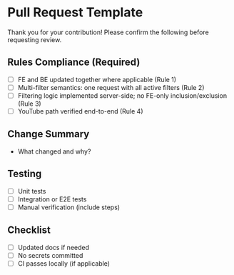 # Pull Request Template

Thank you for your contribution! Please confirm the following before requesting review.

## Rules Compliance (Required)
- [ ] FE and BE updated together where applicable (Rule 1)
- [ ] Multi-filter semantics: one request with all active filters (Rule 2)
- [ ] Filtering logic implemented server-side; no FE-only inclusion/exclusion (Rule 3)
- [ ] YouTube path verified end-to-end (Rule 4)

## Change Summary
- What changed and why?

## Testing
- [ ] Unit tests
- [ ] Integration or E2E tests
- [ ] Manual verification (include steps)

## Checklist
- [ ] Updated docs if needed
- [ ] No secrets committed
- [ ] CI passes locally (if applicable)
